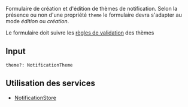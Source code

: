 Formulaire de création et d'édition de thèmes de notification. Selon la présence ou non d'une propriété `theme` le formulaire devra s'adapter au mode *édition* ou *création*.

Le formulaire doit suivre les [règles de validation](/Interfaces/Notification/#contraintes) des thèmes

## Input

`theme?: NotificationTheme`

## Utilisation des services

- [NotificationStore](/Store/NotificationsStore)
